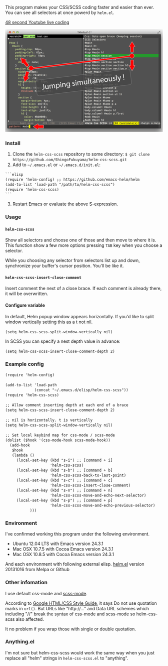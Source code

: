 This program makes your CSS/SCSS coding faster and easier than ever. You can see all selectors at once powerd by `helm.el`. 

[48 second Youtube live coding](http://www.youtube.com/watch?v=25Fqi-4WL4o&feature=player_embedded)

![helm-css-scss](https://github.com/ShingoFukuyama/helm-css-scss/raw/master/image/helm-css-scss.png)

### Install

  1. Clone the `helm-css-scss` repository to some directory:
    ```
    $ git clone https://github.com/ShingoFukuyama/helm-css-scss.git
    ```
  2. Add to `~/.emacs.el` or `~/.emacs.d/init.el`:

    ```elisp
    (require 'helm-config) ;; https://github.com/emacs-helm/helm
    (add-to-list 'load-path "/path/to/helm-css-scss")
    (require 'helm-css-scss)
    ```
  3. Restart Emacs or evaluate the above S-expression.

### Usage

#### `helm-css-scss`

Show all selectors and choose one of those and then move to where it is. This function show a few more options pressing `TAB` key when you choose a selector. 

While you choosing any selector from selectors list up and down, synchronize your buffer's cursor position. You'll be like it.

#### `helm-css-scss-insert-close-comment`

Insert comment the next of a close brace. If each comment is already there, it will be overwritten.

#### Configure variable

In default, Helm popup window appears horizontally. If you'd like to split window vertically setting this as a t not nil. 

`(setq helm-css-scss-split-window-vertically nil)` 

In SCSS you can specify a nest depth value in advance: 

`(setq helm-css-scss-insert-close-comment-depth 2)` 

### Example config

```elisp
(require 'helm-config)

(add-to-list 'load-path
             (concat "~/.emacs.d/elisp/helm-css-scss"))
(require 'helm-css-scss)

;; Allow comment inserting depth at each end of a brace
(setq helm-css-scss-insert-close-comment-depth 2)

;; nil is horizontally. t is vertically
(setq helm-css-scss-split-window-vertically nil)

;; Set local keybind map for css-mode / scss-mode
(dolist ($hook '(css-mode-hook scss-mode-hook))
  (add-hook
   $hook
   (lambda ()
     (local-set-key (kbd "s-i") ;; [command + i]
                    'helm-css-scss)
     (local-set-key (kbd "s-b") ;; [command + b]
                    'helm-css-scss-back-to-last-point)
     (local-set-key (kbd "s-c") ;; [command + c]
                    'helm-css-scss-insert-close-comment)
     (local-set-key (kbd "s-n") ;; [command + n]
                    'helm-css-scss-move-and-echo-next-selector)
     (local-set-key (kbd "s-p") ;; [command + p]
                    'helm-css-scss-move-and-echo-previous-selector)
           )))
```

### Environment

I've confirmed working this program under the following environment.

* Ubuntu 12.04 LTS  with Emacs version 24.3.1
* Mac OSX 10.7.5 with Cocoa Emacs version 24.3.1
* Mac OSX 10.8.5 with Cocoa Emacs version 24.3.1

And each environment with following external elisp. 
[helm.el](https://github.com/emacs-helm/helm)  version 20131016 from Melpa or Github 

### Other infomation

I use default css-mode and [scss-mode](https://github.com/antonj/scss-mode). 

According to [Google HTML/CSS Style Guide](http://google-styleguide.googlecode.com/svn/trunk/htmlcssguide.xml#CSS_Quotation_Marks), it says Do not use quotation marks in `url()`. But URLs like "http://..." and Data URL schemes which including "//" break the syntax of css-mode and scss-mode so helm-css-scss also affected. 

It no problem if you wrap those with single or double quotation.

### Anything.el

I'm not sure but helm-css-scss would work the same way when you just replace all "helm" strings in `helm-css-scss.el` to "anything".
